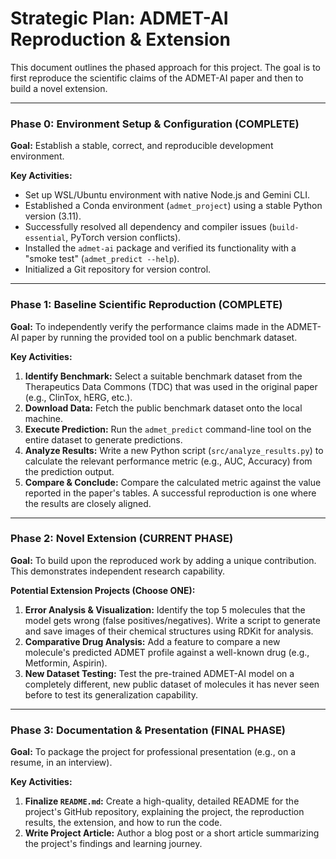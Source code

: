 # Strategic Plan: ADMET-AI Reproduction & Extension

This document outlines the phased approach for this project. The goal is to first reproduce the scientific claims of the ADMET-AI paper and then to build a novel extension.

---

### Phase 0: Environment Setup & Configuration (COMPLETE)

**Goal:** Establish a stable, correct, and reproducible development environment.

**Key Activities:**
*   Set up WSL/Ubuntu environment with native Node.js and Gemini CLI.
*   Established a Conda environment (`admet_project`) using a stable Python version (3.11).
*   Successfully resolved all dependency and compiler issues (`build-essential`, PyTorch version conflicts).
*   Installed the `admet-ai` package and verified its functionality with a "smoke test" (`admet_predict --help`).
*   Initialized a Git repository for version control.

---

### Phase 1: Baseline Scientific Reproduction (COMPLETE)

**Goal:** To independently verify the performance claims made in the ADMET-AI paper by running the provided tool on a public benchmark dataset.

**Key Activities:**
1.  **Identify Benchmark:** Select a suitable benchmark dataset from the Therapeutics Data Commons (TDC) that was used in the original paper (e.g., ClinTox, hERG, etc.).
2.  **Download Data:** Fetch the public benchmark dataset onto the local machine.
3.  **Execute Prediction:** Run the `admet_predict` command-line tool on the entire dataset to generate predictions.
4.  **Analyze Results:** Write a new Python script (`src/analyze_results.py`) to calculate the relevant performance metric (e.g., AUC, Accuracy) from the prediction output.
5.  **Compare & Conclude:** Compare the calculated metric against the value reported in the paper's tables. A successful reproduction is one where the results are closely aligned.

---

### Phase 2: Novel Extension (CURRENT PHASE)

**Goal:** To build upon the reproduced work by adding a unique contribution. This demonstrates independent research capability.

**Potential Extension Projects (Choose ONE):**
1.  **Error Analysis & Visualization:** Identify the top 5 molecules that the model gets wrong (false positives/negatives). Write a script to generate and save images of their chemical structures using RDKit for analysis.
2.  **Comparative Drug Analysis:** Add a feature to compare a new molecule's predicted ADMET profile against a well-known drug (e.g., Metformin, Aspirin).
3.  **New Dataset Testing:** Test the pre-trained ADMET-AI model on a completely different, new public dataset of molecules it has never seen before to test its generalization capability.

---

### Phase 3: Documentation & Presentation (FINAL PHASE)

**Goal:** To package the project for professional presentation (e.g., on a resume, in an interview).

**Key Activities:**
1.  **Finalize `README.md`:** Create a high-quality, detailed README for the project's GitHub repository, explaining the project, the reproduction results, the extension, and how to run the code.
2.  **Write Project Article:** Author a blog post or a short article summarizing the project's findings and learning journey.

